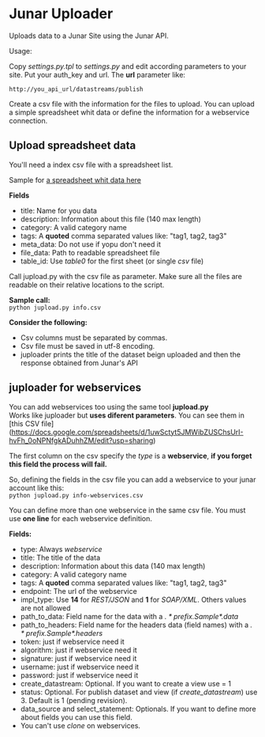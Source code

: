 Junar Uploader
==============

Uploads data to a Junar Site using the Junar API.

Usage:

Copy *settings.py.tpl* to *settings.py* and edit according parameters to your site. Put your auth_key and url.
The **url** parameter like:  

  `http://you_api_url/datastreams/publish`  

Create a csv file with the information for the files to upload.
You can upload a simple spreadsheet whit data or define the information for a webservice connection.

Upload spreadsheet data
-----------------------

You'll need a index csv file with a spreadsheet list.  

Sample for [a spreadsheet whit data here](https://docs.google.com/a/okfn.org/spreadsheet/ccc?key=0Aq9agjil66PydGFaRERZOVBEam5KMUFIM1dKVklrRlE#gid=0)  

**Fields**  

 * title: Name for you data
 * description: Information about this file (140 max length)
 * category: A valid category name
 * tags: A **quoted** comma separated values like: "tag1, tag2, tag3"
 * meta_data: Do not use if yopu don't need it
 * file_data: Path to readable spreadsheet file
 * table_id: Use *table0* for the first sheet (or single *csv* file)

Call jupload.py with the csv file as parameter. Make sure all the files are readable on their relative locations to the script.

**Sample call:**  
  `python jupload.py info.csv`  

**Consider the following:**  
  * Csv columns must be separated by commas.  
  * Csv file must be saved in utf-8 encoding.  
  * juploader prints the title of the dataset beign uploaded and then the response obtained from Junar's API  


juploader for webservices
--------------------------------

You can add webservices too using the same tool **jupload.py**  
Works like juploader but **uses diferent parameters**. You can see them in [this CSV file] (https://docs.google.com/spreadsheets/d/1uwSctyt5JMWibZUSChsUrI-hvFh_0oNPNfgkADuhhZM/edit?usp=sharing)  
  
The first column on the csv specify the *type* is a **webservice**, **if you forget this field the process will fail.**  
  
So, defining the fields in the csv file you can add a webservice to your junar account like this:  
  `python jupload.py info-webservices.csv`

You can define more than one webservice in the same csv file. You must use **one line** for each webservice definition.

**Fields:**  
  * type:  Always *webservice*  
  * title:  The title of the data  
  * description:  Information about this data (140 max length)  
  * category: A valid category name  
  * tags: A **quoted** comma separated values like: "tag1, tag2, tag3"
  * endpoint: The url of the webservice  
  * impl_type: Use **14** for *REST/JSON* and **1** for *SOAP/XML*. Others values are not allowed  
  * path_to_data:  Field name for the data with a *$.* prefix. Sample *$.data*  
  * path_to_headers: Field name for the headers data (field names) with a *$.* prefix. Sample *$.headers*  
  * token: just if webservice need it  
  * algorithm: just if webservice need it  
  * signature: just if webservice need it  
  * username: just if webservice need it  
  * password: just if webservice need it  
  * create_datastream: Optional. If you want to create a view use = 1  
  * status: Optional. For publish dataset and view (if *create_datastream*) use 3. Default is 1 (pending revision).  
  * data_source and select_statement: Optionals. If you want to define more about fields you can use this field.  
  * You can't use *clone* on webservices.  
  
  
  

